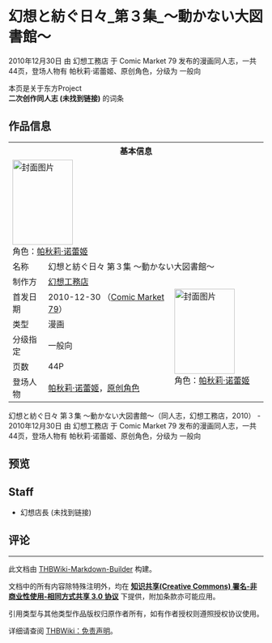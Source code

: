 # 幻想と紡ぐ日々_第３集_～動かない大図書館～

<!-- source html: G:\repos\THBWiki-Markdown-Builder\THBWikiMarkdown\Temp\main\f\f3\ns0%3A%E5%B9%BB%E6%83%B3%E3%81%A8%E7%B4%A1%E3%81%90%E6%97%A5%E3%80%85_%E7%AC%AC%EF%BC%93%E9%9B%86_%EF%BD%9E%E5%8B%95%E3%81%8B%E3%81%AA%E3%81%84%E5%A4%A7%E5%9B%B3%E6%9B%B8%E9%A4%A8%EF%BD%9E.html -->

2010年12月30日 由 幻想工務店 于 Comic Market 79 发布的漫画同人志，一共44页，登场人物有 帕秋莉·诺蕾姬、原创角色，分级为 一般向

本页是关于东方Project  
 **二次创作同人志 (未找到链接)** 的词条
## 作品信息

<table><tbody><tr><th colspan="3">基本信息</th></tr><tr><td class="cover-artwork-mobile" colspan="2"><a href="./文件-幻想と紡ぐ日々_第３集_～動かない大図書館～封面.jpg.md" class="image" title="封面图片"><img alt="封面图片" src="https://upload.thwiki.cc/thumb/6/6e/%E5%B9%BB%E6%83%B3%E3%81%A8%E7%B4%A1%E3%81%90%E6%97%A5%E3%80%85_%E7%AC%AC%EF%BC%93%E9%9B%86_%EF%BD%9E%E5%8B%95%E3%81%8B%E3%81%AA%E3%81%84%E5%A4%A7%E5%9B%B3%E6%9B%B8%E9%A4%A8%EF%BD%9E%E5%B0%81%E9%9D%A2.jpg/119px-%E5%B9%BB%E6%83%B3%E3%81%A8%E7%B4%A1%E3%81%90%E6%97%A5%E3%80%85_%E7%AC%AC%EF%BC%93%E9%9B%86_%EF%BD%9E%E5%8B%95%E3%81%8B%E3%81%AA%E3%81%84%E5%A4%A7%E5%9B%B3%E6%9B%B8%E9%A4%A8%EF%BD%9E%E5%B0%81%E9%9D%A2.jpg" decoding="async" loading="lazy" width="119" height="168" srcset="https://upload.thwiki.cc/thumb/6/6e/%E5%B9%BB%E6%83%B3%E3%81%A8%E7%B4%A1%E3%81%90%E6%97%A5%E3%80%85_%E7%AC%AC%EF%BC%93%E9%9B%86_%EF%BD%9E%E5%8B%95%E3%81%8B%E3%81%AA%E3%81%84%E5%A4%A7%E5%9B%B3%E6%9B%B8%E9%A4%A8%EF%BD%9E%E5%B0%81%E9%9D%A2.jpg/179px-%E5%B9%BB%E6%83%B3%E3%81%A8%E7%B4%A1%E3%81%90%E6%97%A5%E3%80%85_%E7%AC%AC%EF%BC%93%E9%9B%86_%EF%BD%9E%E5%8B%95%E3%81%8B%E3%81%AA%E3%81%84%E5%A4%A7%E5%9B%B3%E6%9B%B8%E9%A4%A8%EF%BD%9E%E5%B0%81%E9%9D%A2.jpg 1.5x, https://upload.thwiki.cc/thumb/6/6e/%E5%B9%BB%E6%83%B3%E3%81%A8%E7%B4%A1%E3%81%90%E6%97%A5%E3%80%85_%E7%AC%AC%EF%BC%93%E9%9B%86_%EF%BD%9E%E5%8B%95%E3%81%8B%E3%81%AA%E3%81%84%E5%A4%A7%E5%9B%B3%E6%9B%B8%E9%A4%A8%EF%BD%9E%E5%B0%81%E9%9D%A2.jpg/238px-%E5%B9%BB%E6%83%B3%E3%81%A8%E7%B4%A1%E3%81%90%E6%97%A5%E3%80%85_%E7%AC%AC%EF%BC%93%E9%9B%86_%EF%BD%9E%E5%8B%95%E3%81%8B%E3%81%AA%E3%81%84%E5%A4%A7%E5%9B%B3%E6%9B%B8%E9%A4%A8%EF%BD%9E%E5%B0%81%E9%9D%A2.jpg 2x" data-file-width="1135" data-file-height="1600"></a><div class="cover-char">角色：<a href="./帕秋莉·诺蕾姬.md" title="帕秋莉·诺蕾姬">帕秋莉·诺蕾姬</a></div></td>
</tr><tr><td class="label">名称</td><td colspan="2"> 幻想と紡ぐ日々 第３集 ～動かない大図書館～ </td></tr><tr><td class="label">制作方</td><td><a href="./幻想工務店.md" title="幻想工務店">幻想工務店</a></td><td class="cover-artwork" rowspan="6" style="min-width:168px;"><a href="./文件-幻想と紡ぐ日々_第３集_～動かない大図書館～封面.jpg.md" class="image" title="封面图片"><img alt="封面图片" src="https://upload.thwiki.cc/thumb/6/6e/%E5%B9%BB%E6%83%B3%E3%81%A8%E7%B4%A1%E3%81%90%E6%97%A5%E3%80%85_%E7%AC%AC%EF%BC%93%E9%9B%86_%EF%BD%9E%E5%8B%95%E3%81%8B%E3%81%AA%E3%81%84%E5%A4%A7%E5%9B%B3%E6%9B%B8%E9%A4%A8%EF%BD%9E%E5%B0%81%E9%9D%A2.jpg/119px-%E5%B9%BB%E6%83%B3%E3%81%A8%E7%B4%A1%E3%81%90%E6%97%A5%E3%80%85_%E7%AC%AC%EF%BC%93%E9%9B%86_%EF%BD%9E%E5%8B%95%E3%81%8B%E3%81%AA%E3%81%84%E5%A4%A7%E5%9B%B3%E6%9B%B8%E9%A4%A8%EF%BD%9E%E5%B0%81%E9%9D%A2.jpg" decoding="async" loading="lazy" width="119" height="168" srcset="https://upload.thwiki.cc/thumb/6/6e/%E5%B9%BB%E6%83%B3%E3%81%A8%E7%B4%A1%E3%81%90%E6%97%A5%E3%80%85_%E7%AC%AC%EF%BC%93%E9%9B%86_%EF%BD%9E%E5%8B%95%E3%81%8B%E3%81%AA%E3%81%84%E5%A4%A7%E5%9B%B3%E6%9B%B8%E9%A4%A8%EF%BD%9E%E5%B0%81%E9%9D%A2.jpg/179px-%E5%B9%BB%E6%83%B3%E3%81%A8%E7%B4%A1%E3%81%90%E6%97%A5%E3%80%85_%E7%AC%AC%EF%BC%93%E9%9B%86_%EF%BD%9E%E5%8B%95%E3%81%8B%E3%81%AA%E3%81%84%E5%A4%A7%E5%9B%B3%E6%9B%B8%E9%A4%A8%EF%BD%9E%E5%B0%81%E9%9D%A2.jpg 1.5x, https://upload.thwiki.cc/thumb/6/6e/%E5%B9%BB%E6%83%B3%E3%81%A8%E7%B4%A1%E3%81%90%E6%97%A5%E3%80%85_%E7%AC%AC%EF%BC%93%E9%9B%86_%EF%BD%9E%E5%8B%95%E3%81%8B%E3%81%AA%E3%81%84%E5%A4%A7%E5%9B%B3%E6%9B%B8%E9%A4%A8%EF%BD%9E%E5%B0%81%E9%9D%A2.jpg/238px-%E5%B9%BB%E6%83%B3%E3%81%A8%E7%B4%A1%E3%81%90%E6%97%A5%E3%80%85_%E7%AC%AC%EF%BC%93%E9%9B%86_%EF%BD%9E%E5%8B%95%E3%81%8B%E3%81%AA%E3%81%84%E5%A4%A7%E5%9B%B3%E6%9B%B8%E9%A4%A8%EF%BD%9E%E5%B0%81%E9%9D%A2.jpg 2x" data-file-width="1135" data-file-height="1600"></a><div class="cover-char">角色：<a href="./帕秋莉·诺蕾姬.md" title="帕秋莉·诺蕾姬">帕秋莉·诺蕾姬</a></div></td>
</tr><tr><td class="label">首发日期</td><td>2010-12-30&#160;（<a href="/展会作品列表?e=Comic+Market%2379">Comic Market 79</a>）</td></tr><tr><td class="label">类型</td><td>漫画</td></tr><tr><td class="label">分级指定</td><td>一般向</td></tr><tr><td class="label">页数</td><td>44P</td></tr><tr><td class="label">登场人物</td><td><a href="./帕秋莉·诺蕾姬.md" title="帕秋莉·诺蕾姬">帕秋莉·诺蕾姬</a>，<a href="/index.php?title=%E5%8E%9F%E5%88%9B%E8%A7%92%E8%89%B2&amp;action=edit&amp;redlink=1" class="new" title="原创角色（页面不存在）">原创角色</a></td></tr></tbody></table>

幻想と紡ぐ日々 第３集 ～動かない大図書館～（同人志，幻想工務店，2010） - 2010年12月30日 由 幻想工務店 于 Comic Market 79 发布的漫画同人志，一共44页，登场人物有 帕秋莉·诺蕾姬、原创角色，分级为 一般向
## 预览
## Staff
- 幻想店長 (未找到链接)

## 评论




---

此文档由 [THBWiki-Markdown-Builder](https://github.com/Delsin-Yu/THBWiki-Markdown-Builder) 构建。

文档中的所有内容除特殊注明外，均在 [**知识共享(Creative Commons) 署名-非商业性使用-相同方式共享 3.0 协议**](https://creativecommons.org/licenses/by-sa/3.0/deed.zh-hans) 下提供，附加条款亦可能应用。

引用类型与其他类型作品版权归原作者所有，如有作者授权则遵照授权协议使用。

详细请查阅 [THBWiki：免责声明](https://thbwiki.cc/THBWiki:%E5%85%8D%E8%B4%A3%E5%A3%B0%E6%98%8E)。

